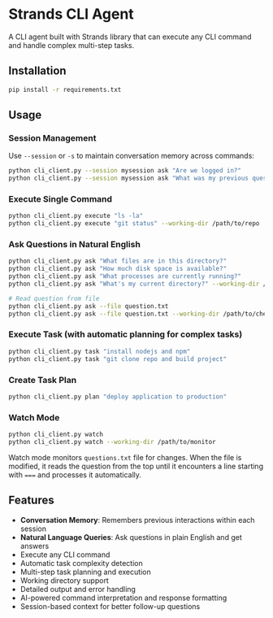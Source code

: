 # Strands CLI Agent

A CLI agent built with Strands library that can execute any CLI command and handle complex multi-step tasks.

## Installation

```bash
pip install -r requirements.txt
```

## Usage

### Session Management
Use `--session` or `-s` to maintain conversation memory across commands:
```bash
python cli_client.py --session mysession ask "Are we logged in?"
python cli_client.py --session mysession ask "What was my previous question?"
```

### Execute Single Command
```bash
python cli_client.py execute "ls -la"
python cli_client.py execute "git status" --working-dir /path/to/repo
```

### Ask Questions in Natural English
```bash
python cli_client.py ask "What files are in this directory?"
python cli_client.py ask "How much disk space is available?"
python cli_client.py ask "What processes are currently running?"
python cli_client.py ask "What's my current directory?" --working-dir /path/to/check

# Read question from file
python cli_client.py ask --file question.txt
python cli_client.py ask --file question.txt --working-dir /path/to/check
```

### Execute Task (with automatic planning for complex tasks)
```bash
python cli_client.py task "install nodejs and npm"
python cli_client.py task "git clone repo and build project"
```

### Create Task Plan
```bash
python cli_client.py plan "deploy application to production"
```

### Watch Mode
```bash
python cli_client.py watch
python cli_client.py watch --working-dir /path/to/monitor
```

Watch mode monitors `questions.txt` file for changes. When the file is modified, it reads the question from the top until it encounters a line starting with `===` and processes it automatically.

## Features

- **Conversation Memory**: Remembers previous interactions within each session
- **Natural Language Queries**: Ask questions in plain English and get answers
- Execute any CLI command
- Automatic task complexity detection
- Multi-step task planning and execution
- Working directory support
- Detailed output and error handling
- AI-powered command interpretation and response formatting
- Session-based context for better follow-up questions